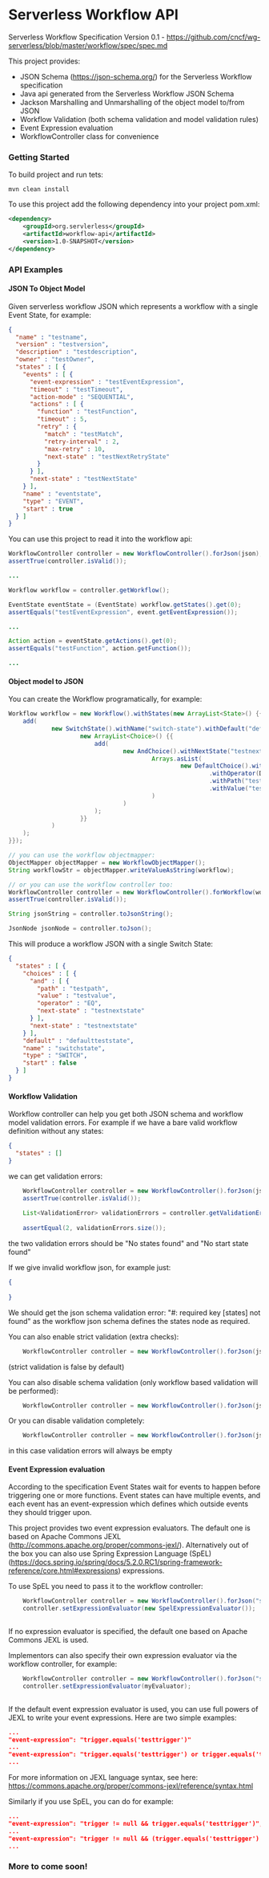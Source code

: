 # Serverless Workflow API

Serverless Workflow Specification Version 0.1 - https://github.com/cncf/wg-serverless/blob/master/workflow/spec/spec.md

This project provides:

* JSON Schema (https://json-schema.org/) for the Serverless Workflow specification
* Java api generated from the Serverless Workflow JSON Schema
* Jackson Marshalling and Unmarshalling of the object model to/from JSON
* Workflow Validation (both schema validation and model validation rules)
* Event Expression evaluation
* WorkflowController class for convenience


### Getting Started

To build project and run tets:

```
mvn clean install
```

To use this project add the following dependency into your project pom.xml:

```xml
<dependency>
    <groupId>org.servlerless</groupId>
    <artifactId>workflow-api</artifactId>
    <version>1.0-SNAPSHOT</version>
</dependency>
```

### API Examples

#### JSON To Object Model
Given serverless workflow JSON which represents a workflow with a single Event State, for example:

```json
{
  "name" : "testname",
  "version" : "testversion",
  "description" : "testdescription",
  "owner" : "testOwner",
  "states" : [ {
    "events" : [ {
      "event-expression" : "testEventExpression",
      "timeout" : "testTimeout",
      "action-mode" : "SEQUENTIAL",
      "actions" : [ {
        "function" : "testFunction",
        "timeout" : 5,
        "retry" : {
          "match" : "testMatch",
          "retry-interval" : 2,
          "max-retry" : 10,
          "next-state" : "testNextRetryState"
        }
      } ],
      "next-state" : "testNextState"
    } ],
    "name" : "eventstate",
    "type" : "EVENT",
    "start" : true
  } ]
}

```

You can use this project to read it into the workflow api:

```java
WorkflowController controller = new WorkflowController().forJson(json);
assertTrue(controller.isValid());

...

Workflow workflow = controller.getWorkflow();

EventState eventState = (EventState) workflow.getStates().get(0);
assertEquals("testEventExpression", event.getEventExpression());

...

Action action = eventState.getActions().get(0);
assertEquals("testFunction", action.getFunction());

...

```

#### Object model to JSON

You can create the Workflow programatically, for example:

```java
Workflow workflow = new Workflow().withStates(new ArrayList<State>() {{
    add(
            new SwitchState().withName("switch-state").withDefault("defaultteststate").withStart(false).withChoices(
                    new ArrayList<Choice>() {{
                        add(
                                new AndChoice().withNextState("testnextstate").withAnd(
                                        Arrays.asList(
                                                new DefaultChoice().withNextState("testnextstate")
                                                        .withOperator(DefaultChoice.Operator.EQ)
                                                        .withPath("testpath")
                                                        .withValue("testvalue")
                                        )
                                )
                        );
                    }}
            )
    );
}});

// you can use the workflow objectmapper:
ObjectMapper objectMapper = new WorkflowObjectMapper();
String workflowStr = objectMapper.writeValueAsString(workflow);

// or you can use the workflow controller too:
WorkflowController controller = new WorkflowController().forWorkflow(workflow);
assertTrue(controller.isValid());

String jsonString = controller.toJsonString();

JsonNode jsonNode = controller.toJson();

```
This will produce a workflow JSON with a single Switch State:

```json
{
  "states" : [ {
    "choices" : [ {
      "and" : [ {
        "path" : "testpath",
        "value" : "testvalue",
        "operator" : "EQ",
        "next-state" : "testnextstate"
      } ],
      "next-state" : "testnextstate"
    } ],
    "default" : "defaultteststate",
    "name" : "switchstate",
    "type" : "SWITCH",
    "start" : false
  } ]
}
```

#### Workflow Validation
Workflow controller can help you get both JSON schema and workflow model validation errors. 
For example if we have a bare valid workflow definition without any states:

```json
{
  "states" : []
}
```

we can get validation errors:

```java
    WorkflowController controller = new WorkflowController().forJson(json);
    assertTrue(controller.isValid());
    
    List<ValidationError> validationErrors = controller.getValidationErrors();
    
    assertEqual(2, validationErrors.size());
```

the two validation errors should be "No states found" and "No start state found"

If we give invalid workflow json, for example just:

```json
{
  
}
```
We should get the json schema validation error: "#: required key [states] not found"
as the workflow json schema defines the states node as required. 


You can also enable strict validation (extra checks):
```java
    WorkflowController controller = new WorkflowController().forJson(json).withStrictValidation(true);
```
(strict validation is false by default)

You can also disable schema validation (only workflow based validation will be performed):
```java
    WorkflowController controller = new WorkflowController().forJson(json).withSchemaValidation(false);
```

Or you can disable validation completely:
```java
    WorkflowController controller = new WorkflowController().forJson(json).withValidationEnabled(false);
```
in this case validation errors will always be empty



#### Event Expression evaluation
According to the specification Event States wait for events to happen before triggering one or more functions.
Event states can have multiple events, and each event has an event-expression which defines which outside
events they should trigger upon.

This project provides two event expression evaluators. The default one is based on Apache Commons JEXL (http://commons.apache.org/proper/commons-jexl/).
Alternatively out of the box you can also use Spring Expression Language (SpEL) (https://docs.spring.io/spring/docs/5.2.0.RC1/spring-framework-reference/core.html#expressions)
expressions.

To use SpEL you need to pass it to the workflow controller:
```java
    WorkflowController controller = new WorkflowController().forJson("someJSONString");
    controller.setExpressionEvaluator(new SpelExpressionEvaluator());
    
```

If no expression evaluator is specified, the default one based on Apache Commons JEXL is used.
 
Implementors can also specify their own expression evaluator via the workflow controller, for example:


```java
    WorkflowController controller = new WorkflowController().forJson("someJSONString");
    controller.setExpressionEvaluator(myEvaluator);
    
```

If the default event expression evaluator is used, you can use full powers of JEXL to write your event expressions.
Here are two simple examples:

```json
...
"event-expression": "trigger.equals('testtrigger')"
...
"event-expression": "trigger.equals('testtrigger') or trigger.equals('testtrigger2')",
...
```

For more information on JEXL language syntax, see here: https://commons.apache.org/proper/commons-jexl/reference/syntax.html


Similarly if you use SpEL, you can do for example:

```json
...
"event-expression": "trigger != null && trigger.equals('testtrigger')",
...
"event-expression": "trigger != null && (trigger.equals('testtrigger') || trigger.equals('testtrigger2'))",
...
```

### More to come soon!